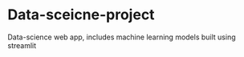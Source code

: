 # Data-sceicne-project
Data-science web app, includes machine learning models built using streamlit
